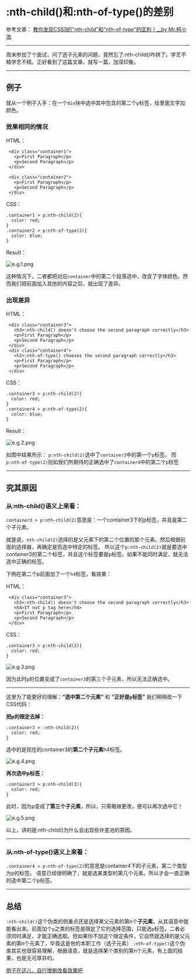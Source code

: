 # :nth-child()和:nth-of-type()的差别 #

参考文章：
[教你发现CSS3的"nth-child"和"nth-of-type"的区别！__by Mr.柯小浩 ](https://juejin.im/post/59bce23c51882519777c5eb5 "参考文章")

----
周末参加了个面试，问了选子元素的问题，竟然忘了:nth-child()咋拼了。学艺不精学艺不精。正好看到了这篇文章。就写一篇，加深印象。

----
## 例子 ##
就从一个例子入手：在一个`div`块中选中其中包含的第二个`p`标签，给里面文字加颜色。

### 效果相同的情况 ###

HTML：

	 <div class="container1">
	   <p>First Paragraph</p>
	   <p>Second Paragraph</p>
	 </div>
	
	 <div class="container2">
	   <p>First Paragraph</p>
	   <p>Second Paragraph</p>
	 </div>

CSS：

	.container1 > p:nth-child(2){
	  color: red;
	}
	.container2 > p:nth-of-type(2){
	  color: blue;
	}
Result：

![e.g.1.png](https://i.loli.net/2017/09/24/59c72880480d7.png '二者效果一样的情况')

这种情况下，二者都把对应`container`中的第二个段落选中，改变了字体颜色。然而我们把前面加入其他的内容之后，就出现了差异。

### 出现差异 ###

HTML：

	 <div class="container3">
	   <h3>:nth-child() doesn't choose the second paragraph correctly</h3>
	   <p>First Paragraph</p>
	   <p>Second Paragraph</p>
	 </div>
	 <div class="container4">
	   <h3>:nth-of-type() chooses the second paragraph correctly</h3>
	   <p>First Paragraph</p>
	   <p>Second Paragraph</p>
	 </div>
CSS：

	.container3 > p:nth-child(2){
	  color: red;
	}
	.container4 > p:nth-of-type(2){
	  color: blue;
	}

Result：

![e.g.2.png](https://i.loli.net/2017/09/24/59c7288086cb7.png '有区别的情况')

如图中结果所示：
`p:nth-child(2)`选中了`container3`中的第一个`p`标签。
而`p:nth-of-type(2)`则如我们所期待的正确选中了`container4`中的第二个`p`标签

----
## 究其原因 ##

### 从:nth-child()语义上来看： ###
`container3 > p:nth-child(2)`意思是：一个container3下的p标签，并且是第二个子元素。

就是说，`nth-child(2)`选择的是父元素下的第二个位置的那个元素。然后根据前面的选择器，再确定是否选中特定的标签。
所以这个`p:nth-child(2)`就是要选中container3的第二个标签，并且这个标签要是p标签。如果不能同时满足，就无法选中正确的标签。

下例在第二个p前面加了一个`h4`标签，看效果：

HTML：

	 <div class="container3">
	   <h3>:nth-child() doesn't choose the second paragraph correctly</h3>
	   <h4>If not p tag here</h4>
	   <p>First Paragraph</p>
	   <p>Second Paragraph</p>
	 </div>

CSS：

	.container3 > p:nth-child(2){
	  color: red;
	}

![e.g.3.png](https://i.loli.net/2017/09/24/59c7b26621944.png)

因为此时`p`的位置变成了`container3`的第三个子元素，所以无法正确选中。

----
这里为了能更好的理解：**“选中第二个元素”** 和 **“正好是`p`标签”** 我们稍稍改一下CSS代码：

**把p的限定去掉：**

	.container3 > :nth-child(2){
	  color: red;
	}
选中的是现在的container3的**第二个子元素**h4标签。

![e.g.4.png](https://i.loli.net/2017/09/24/59c7cb2815959.png)

**再次选中p标签：**

	.container3 > p:nth-child(3){
	  color: red;
	}
此时，因为p变成了**第三个子元素**，所以，只需略做更改，便可以再次选中它！

![e.g.5.png](https://i.loli.net/2017/09/24/59c7b786da772.png)

以上，讲的是:nth-child()为什么会出现些许差池的原因。

----
### 从:nth-of-type()语义上来看： ###
`.container4 > p:nth-of-type(2)`的意思是container4下的子元素，第二个类型为p的标签。
语意已经很明确了，就是选某类型的第几个元素。所以才会一直正确的选中第二个p标签。

----
## 总结 ##
`:nth-child()`这个伪类的侧重点还是选择某父元素的第n个**子元素**，从其语意中就能看出来。前面加个`p`之类的标签是限定了它的选择范围，只能选`p`标签。二者必须同时满足，才能正确选取。但如果你不加这个限定条件，它自然就选择的是父元素的第n个元素了，毕竟这是他的本职工作（选子元素）
`:nth-of-type()`这个伪类其实也很容易理解，根据语意，就是选择某个类别的第n个元素，有上面的结果，也是无可厚非的。

[例子在这儿，自行增删改看效果吧](https://codepen.io/DejectedBird/pen/pWNNmQ "codePen")
